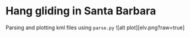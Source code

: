 # Hang gliding in Santa Barbara
Parsing and plotting kml files using `parse.py`
![alt plot][elv.png?raw=true]
